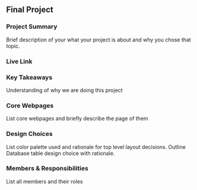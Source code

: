 ## Final Project

### Project Summary

Brief description of your what your project is about and why you chose that topic.

### Live Link

### Key Takeaways

Understanding of why we are doing this project

### Core Webpages

List core webpages and briefly describe the page of them

### Design Choices

List color palette used and rationale for top level layout decisions. Outline Database table design choice with rationale.

### Members & Responsibilities

List all members and their roles
